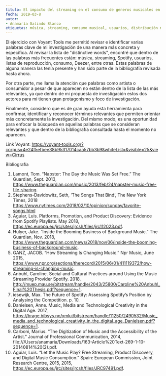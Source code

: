 ```yaml
---
titulo: El impacto del streaming en el consumo de generos musicales en Bogotá
fecha: 2019-03-8
autor:
- Anamaría Galindo Blanco
etiquetas: música, streaming, consumo musical, usuarios, distribución musical
---
```

El ejercicio con Voyant Tools me permitió revisar e identificar varias palabras clave de mi investigación de una manera más concreta y especifica. Al revisar la lista de "distinctive words", encontré que dentro de las palabras más frecuentes están: música, streaming, Spotify, usuarios, listas de reproducción, consumo, Deezer, entre otras. Estas palabras de alguna manera las tenía presente y han sido parte de la bibliografía revisada hasta ahora.

Por otra parte, me llama la atención que palabras como artista o consumidor a pesar de que aparecen no están dentro de la lista de las más relevantes, ya que dentro de mi propuesta de investigación estos dos actores para mi tienen gran protagonismo y foco de investigación. 

Finalmente, considero que es de gran ayuda esta herramienta para confirmar, identificar y reconocer términos relevantes que permiten orientar más concretamente la investigación. Del mismo modo, es una oportunidad para enfocar la búsqueda en aquellas palabras que se consideran relevantes y que dentro de la bibliografía consultada hasta el momento no aparecen. 

Link Voyant:
https://voyant-tools.org/?corpus=4e24f5efbee38b95317014caa57bb3b9&whiteList=&visible=25&view=Cirrus

Bibliografía 
1. Lamont, Tom. “Napster: The Day the Music Was Set Free.” The Guardian, Sept. 2013, https://www.theguardian.com/music/2013/feb/24/napster-music-free-file-sharing.
2. Stephens-Davidowitz, Seth, ‘The Songs That Bind’, The New York Times, 2018 
<https://www.nytimes.com/2018/02/10/opinion/sunday/favorite-songs.html>
3. Aguiar, Luis. Platforms, Promotion, and Product Discovery: Evidence from Spotify Playlists. May 2018, https://ec.europa.eu/jrc/sites/jrcsh/files/jrc112023.pdf.
4. Hulyer, Jake. “Inside the Booming Business of Background Music.” The Guardian, Nov. 2018, https://www.theguardian.com/news/2018/nov/06/inside-the-booming-business-of-background-music.
5. GANZ, JACOB. “How Streaming Is Changing Music.” Npr Music, June 2015, https://www.npr.org/sections/therecord/2015/06/01/411119372/how-streaming-is-changing-music.
6. Anbuhl, Caroline. Social and Cultural Practices around Using the Music Streaming Provider Spotify. 2018, http://muep.mau.se/bitstream/handle/2043/25800/Caroline%20Anbuhl_Final%20Thesis.pdf?sequence=1.
7. iesewijk, Max. The Future of Spotify: Assessing Spotify’s Position by Analysing the Competition. p. 10.
8. Danielsen, Anne. Music, Media and Technological Creativity in the Digital Age. 2017, https://brage.bibsys.no/xmlui/bitstream/handle/11250/2490532/Music_media_and_technological_creativity_in_the_digital_age_Danielsen.pdf?sequence=1.
9. Carboni, Marius. “The Digitization of Music and the Accessibility of the Artist.” Journal of Professional Communication, 2014, file:///Users/anamaria/Downloads/163-Article%20Text-269-1-10-20140814%20(2).pdf.
10. Aguiar, Luis. “Let the Music Play? Free Streaming, Product Discovery, and Digital Music Consumption.” Spain: European Commission, Joint Research Centre, 2015, 2015, https://ec.europa.eu/jrc/sites/jrcsh/files/JRC97491.pdf.
